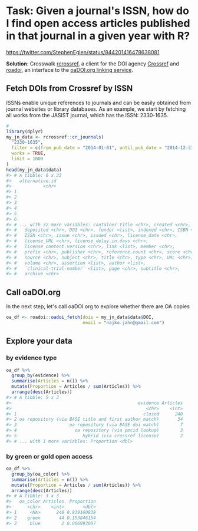 


# Task: Given a journal's ISSN, how do I find open access articles published in that journal in a given year with R?

<https://twitter.com/StephenEglen/status/844201416478638081>

**Solution**: Crosswalk [rcrossref](https://github.com/ropensci/rcrossref/),
a client for the DOI agency [Crossref](https://www.crossref.org/)
and [roadoi](https://github.com/njahn82/roadoi), an interface
to the [oaDOI.org linking service](https://oadoi.org/).

## Fetch DOIs from Crossref by ISSN

ISSNs enable unique references to journals and can be easily
obtained from journal websites or library databases. As an example, we start
by fetching all works from the JASIST journal, which has the ISSN: 2330-1635.


```r
#
library(dplyr)
my_jn_data <- rcrossref::cr_journals(
  "2330-1635",
  filter = c(from_pub_date = "2014-01-01", until_pub_date = "2014-12-31"),
  works = TRUE,
  limit = 1000
)
head(my_jn_data$data)
#> # A tibble: 6 x 33
#>   alternative.id
#>            <chr>
#> 1               
#> 2               
#> 3               
#> 4               
#> 5               
#> 6               
#> # ... with 32 more variables: container.title <chr>, created <chr>,
#> #   deposited <chr>, DOI <chr>, funder <list>, indexed <chr>, ISBN <chr>,
#> #   ISSN <chr>, issue <chr>, issued <chr>, license_date <chr>,
#> #   license_URL <chr>, license_delay.in.days <chr>,
#> #   license_content.version <chr>, link <list>, member <chr>,
#> #   prefix <chr>, publisher <chr>, reference.count <chr>, score <chr>,
#> #   source <chr>, subject <chr>, title <chr>, type <chr>, URL <chr>,
#> #   volume <chr>, assertion <list>, author <list>,
#> #   `clinical-trial-number` <list>, page <chr>, subtitle <chr>,
#> #   archive <chr>
```

## Call oaDOI.org

In the next step, let's call oaDOI.org to explore whether there are OA copies



```r
oa_df <- roadoi::oadoi_fetch(dois = my_jn_data$data$DOI,
                             email = "najko.jahn@gmail.com")
```

## Explore your data

### by evidence type



```r
oa_df %>%
  group_by(evidence) %>%
  summarise(Articles = n()) %>%
  mutate(Proportion = Articles / sum(Articles)) %>%
  arrange(desc(Articles))
#> # A tibble: 5 x 3
#>                                                evidence Articles
#>                                                   <chr>    <int>
#> 1                                                closed      240
#> 2 oa repository (via BASE title and first author match)       34
#> 3                    oa repository (via BASE doi match)        7
#> 4                      oa repository (via pmcid lookup)        3
#> 5                         hybrid (via crossref license)        2
#> # ... with 1 more variables: Proportion <dbl>
```

### by green or gold open access


```r
oa_df %>%
  group_by(oa_color) %>%
  summarise(Articles = n()) %>%
  mutate(Proportion = Articles / sum(Articles)) %>%
  arrange(desc(Articles))
#> # A tibble: 3 x 3
#>   oa_color Articles  Proportion
#>      <chr>    <int>       <dbl>
#> 1     <NA>      240 0.839160839
#> 2    green       44 0.153846154
#> 3     blue        2 0.006993007
```

